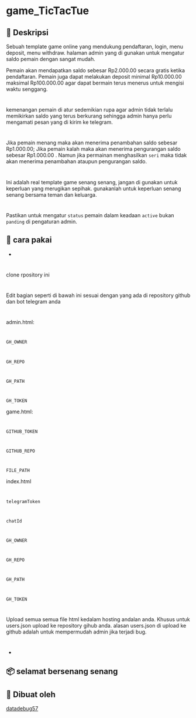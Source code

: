 # game_TicTacTue


## 📄 Deskripsi
Sebuah template game online yang mendukung pendaftaran, login, menu deposit, menu withdraw. halaman admin yang di gunakan untuk mengatur saldo pemain dengan sangat mudah.

Pemain akan mendapatkan saldo sebesar Rp2.000.00 secara gratis ketika pendaftaran. Pemain juga dapat melakukan deposit minimal Rp10.000.00 maksimal Rp100.000.00 agar dapat bermain terus menerus untuk mengisi waktu senggang. 
#
#
kemenangan pemain di atur sedemikian rupa agar admin tidak terlalu memikirkan saldo yang terus berkurang sehingga admin hanya perlu mengamati pesan yang di kirim ke telegram.
#
#
Jika pemain menang maka akan menerima penambahan saldo sebesar Rp1.000.00; Jika pemain kalah maka akan menerima pengurangan saldo sebesar Rp1.000.00 . Namun jika permainan menghasilkan `seri` maka tidak akan menerima penambahan ataupun pengurangan saldo.
#
#
Ini adalah real template game senang senang, jangan di gunakan untuk keperluan yang merugikan sepihak. gunakanlah untuk keperluan senang senang bersama teman dan keluarga.
#
#
#
#
#


Pastikan untuk mengatur `status` pemain dalam keadaan `active` bukan `panding` di pengaturan admin.

## 🧰 cara pakai
-
#
clone rpository ini
#
Edit bagian seperti di bawah ini sesuai dengan yang ada di repository github dan bot telegram anda
#
admin.html:
#
`GH_OWNER`
#
`GH_REPO`
#
`GH_PATH`
#
`GH_TOKEN`

game.html:
#
`GITHUB_TOKEN`
#
`GITHUB_REPO`
#
`FILE_PATH`

index.html
#
`telegramToken`
#
`chatId`
#
`GH_OWNER`
#
`GH_REPO`
#
`GH_PATH`
#
`GH_TOKEN`
#
#
Upload semua semua file html kedalam hosting andalan anda. Khusus untuk users.json upload ke repository gihub anda. alasan users.json di upload ke github adalah untuk mempermudah admin jika terjadi bug.
#
-
## 📦 selamat bersenang senang


## 👤 Dibuat oleh
[datadebug57](https://github.com/datadebug57)
